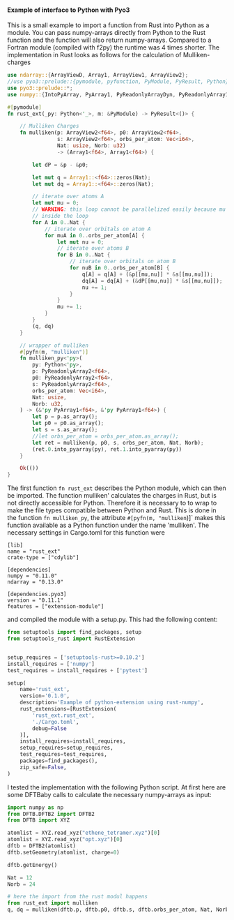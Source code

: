 #### Example of interface to Python with Pyo3
 
 This is a small example to import a function from Rust into Python as a module. 
 You can pass numpy-arrays directly from Python to the Rust function and the function will also return numpy-arrays. 
 Compared to a Fortran module (compiled with f2py) the runtime was 4 times shorter. The implementation
 in Rust looks as follows for the calculation of Mulliken-charges
```rust
use ndarray::{ArrayViewD, Array1, ArrayView1, ArrayView2};
//use pyo3::prelude::{pymodule, pyfunction, PyModule, PyResult, Python};
use pyo3::prelude::*;
use numpy::{IntoPyArray, PyArray1, PyReadonlyArrayDyn, PyReadonlyArray1, PyReadonlyArray2};

#[pymodule]
fn rust_ext(_py: Python<'_>, m: &PyModule) -> PyResult<()> {

    // Mulliken Charges
    fn mulliken(p: ArrayView2<f64>, p0: ArrayView2<f64>,
                s: ArrayView2<f64>, orbs_per_atom: Vec<i64>,
                Nat: usize, Norb: u32)
                -> (Array1<f64>, Array1<f64>) {

        let dP = &p - &p0;

        let mut q = Array1::<f64>::zeros(Nat);
        let mut dq = Array1::<f64>::zeros(Nat);

        // iterate over atoms A
        let mut mu = 0;
        // WARNING: this loop cannot be parallelized easily because mu is incremented
        // inside the loop
        for A in 0..Nat {
            // iterate over orbitals on atom A
            for muA in 0..orbs_per_atom[A] {
                let mut nu = 0;
                // iterate over atoms B
                for B in 0..Nat {
                    // iterate over orbitals on atom B
                    for nuB in 0..orbs_per_atom[B] {
                        q[A] = q[A] + (&p[[mu,nu]] * &s[[mu,nu]]);
                        dq[A] = dq[A] + (&dP[[mu,nu]] * &s[[mu,nu]]);
                        nu += 1;
                    }
                }
                mu += 1;
            }
        }
        (q, dq)
    }

    // wrapper of mulliken
    #[pyfn(m, "mulliken")]
    fn mulliken_py<'py>(
        py: Python<'py>,
        p: PyReadonlyArray2<f64>,
        p0: PyReadonlyArray2<f64>,
        s: PyReadonlyArray2<f64>,
        orbs_per_atom: Vec<i64>,
        Nat: usize,
        Norb: u32,
    ) -> (&'py PyArray1<f64>, &'py PyArray1<f64>) {
        let p = p.as_array();
        let p0 = p0.as_array();
        let s = s.as_array();
        //let orbs_per_atom = orbs_per_atom.as_array();
        let ret = mulliken(p, p0, s, orbs_per_atom, Nat, Norb);
        (ret.0.into_pyarray(py), ret.1.into_pyarray(py))
    }

    Ok(())
}
```

The first function `fn rust_ext`  describes the Python module, which can then be imported. The function
mulliken' calculates the charges in Rust, but is not directly accessible for Python. Therefore it is necessary to
to wrap to make the file types compatible between Python and Rust. This is done in the function `fn mulliken_py`, 
the attribute `#[pyfn(m, "mulliken`)]` makes this function available as a Python function under the name 'mulliken'.
The necessary settings in Cargo.toml for this function were
```
[lib]
name = "rust_ext"
crate-type = ["cdylib"]

[dependencies]
numpy = "0.11.0"
ndarray = "0.13.0"

[dependencies.pyo3]
version = "0.11.1"
features = ["extension-module"]
```
and compiled the module with a setup.py. This had the following content:
````python
from setuptools import find_packages, setup
from setuptools_rust import RustExtension


setup_requires = ['setuptools-rust>=0.10.2']
install_requires = ['numpy']
test_requires = install_requires + ['pytest']

setup(
    name='rust_ext',
    version='0.1.0',
    description='Example of python-extension using rust-numpy',
    rust_extensions=[RustExtension(
        'rust_ext.rust_ext',
        './Cargo.toml',
        debug=False
    )],
    install_requires=install_requires,
    setup_requires=setup_requires,
    test_requires=test_requires,
    packages=find_packages(),
    zip_safe=False,
)
````
I tested the implementation with the following Python script. At first here are some DFTBaby calls
to calculate the necessary numpy-arrays as input: 
```python
import numpy as np
from DFTB.DFTB2 import DFTB2
from DFTB import XYZ

atomlist = XYZ.read_xyz("ethene_tetramer.xyz")[0]
atomlist = XYZ.read_xyz("opt.xyz")[0]
dftb = DFTB2(atomlist)
dftb.setGeometry(atomlist, charge=0)

dftb.getEnergy()

Nat = 12
Norb = 24

# here the import from the rust modul happens
from rust_ext import mulliken
q, dq = mulliken(dftb.p, dftb.p0, dftb.s, dftb.orbs_per_atom, Nat, Norb)
``` 